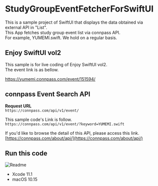 # StudyGroupEventFetcherForSwiftUI

This is a sample project of SwiftUI that displays the data obtained via external API in "List".  
This App fetches study group event list via connpass API.  
For example, YUMEMI.swift. We hold on a regular basis.

## Enjoy SwiftUI vol2

This sample is for live coding of Enjoy SwiftUI vol2.  
The event link is as bellow.

https://yumemi.connpass.com/event/151594/

## connpass Event Search API

**Request URL**  
`https://connpass.com/api/v1/event/`

This sample code's Link is follow.  
`https://connpass.com/api/v1/event/?keyword=YUMEMI.swift`

If you'd like to browse the detail of this API, please access this link.  
[https://connpass.com/about/api/](https://connpass.com/about/api/)

## Run this code
![Readme](https://user-images.githubusercontent.com/8732417/68367755-be15ed00-0179-11ea-8d79-b04930818aa1.gif)

* Xcode 11.1
* macOS 10.15
